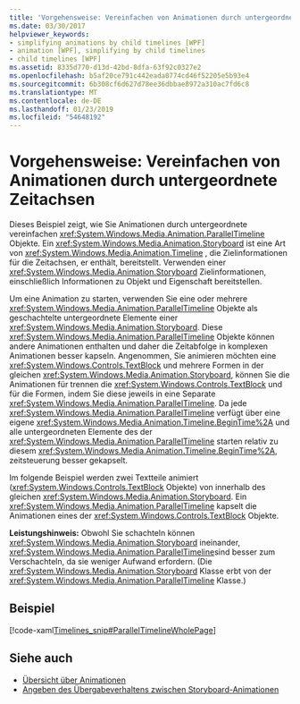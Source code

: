 ```yaml
---
title: 'Vorgehensweise: Vereinfachen von Animationen durch untergeordnete Zeitachsen'
ms.date: 03/30/2017
helpviewer_keywords:
- simplifying animations by child timelines [WPF]
- animation [WPF], simplifying by child timelines
- child timelines [WPF]
ms.assetid: 8335d770-d13d-42bd-8dfa-63f92c0327e2
ms.openlocfilehash: b5af20ce791c442eada0774cd46f52205e5b93e4
ms.sourcegitcommit: 6b308cf6d627d78ee36dbbae8972a310ac7fd6c8
ms.translationtype: MT
ms.contentlocale: de-DE
ms.lasthandoff: 01/23/2019
ms.locfileid: "54648192"
---
```

# <a name="how-to-simplify-animations-by-using-child-timelines"></a>Vorgehensweise: Vereinfachen von Animationen durch untergeordnete Zeitachsen
Dieses Beispiel zeigt, wie Sie Animationen durch untergeordnete vereinfachen <xref:System.Windows.Media.Animation.ParallelTimeline> Objekte. Ein <xref:System.Windows.Media.Animation.Storyboard> ist eine Art von <xref:System.Windows.Media.Animation.Timeline> , die Zielinformationen für die Zeitachsen, er enthält, bereitstellt. Verwenden einer <xref:System.Windows.Media.Animation.Storyboard> Zielinformationen, einschließlich Informationen zu Objekt und Eigenschaft bereitstellen.  
  
 Um eine Animation zu starten, verwenden Sie eine oder mehrere <xref:System.Windows.Media.Animation.ParallelTimeline> Objekte als geschachtelte untergeordnete Elemente einer <xref:System.Windows.Media.Animation.Storyboard>. Diese <xref:System.Windows.Media.Animation.ParallelTimeline> Objekte können andere Animationen enthalten und daher die Zeitabfolge in komplexen Animationen besser kapseln. Angenommen, Sie animieren möchten eine <xref:System.Windows.Controls.TextBlock> und mehrere Formen in der gleichen <xref:System.Windows.Media.Animation.Storyboard>, können Sie die Animationen für trennen die <xref:System.Windows.Controls.TextBlock> und für die Formen, indem Sie diese jeweils in eine Separate <xref:System.Windows.Media.Animation.ParallelTimeline>. Da jede <xref:System.Windows.Media.Animation.ParallelTimeline> verfügt über eine eigene <xref:System.Windows.Media.Animation.Timeline.BeginTime%2A> und alle untergeordneten Elemente des der <xref:System.Windows.Media.Animation.ParallelTimeline> starten relativ zu diesem <xref:System.Windows.Media.Animation.Timeline.BeginTime%2A>, zeitsteuerung besser gekapselt.  
  
 Im folgende Beispiel werden zwei Textteile animiert (<xref:System.Windows.Controls.TextBlock> Objekte) von innerhalb des gleichen <xref:System.Windows.Media.Animation.Storyboard>. Ein <xref:System.Windows.Media.Animation.ParallelTimeline> kapselt die Animationen eines der <xref:System.Windows.Controls.TextBlock> Objekte.  
  
 **Leistungshinweis:** Obwohl Sie schachteln können <xref:System.Windows.Media.Animation.Storyboard> ineinander, <xref:System.Windows.Media.Animation.ParallelTimeline>sind besser zum Verschachteln, da sie weniger Aufwand erfordern. (Die <xref:System.Windows.Media.Animation.Storyboard> Klasse erbt von der <xref:System.Windows.Media.Animation.ParallelTimeline> Klasse.)  
  
## <a name="example"></a>Beispiel  
 [!code-xaml[Timelines_snip#ParallelTimelineWholePage](../../../../samples/snippets/csharp/VS_Snippets_Wpf/Timelines_snip/CS/ParallelTimelineExample.xaml#paralleltimelinewholepage)]  
  
## <a name="see-also"></a>Siehe auch
- [Übersicht über Animationen](../../../../docs/framework/wpf/graphics-multimedia/animation-overview.md)
- [Angeben des Übergabeverhaltens zwischen Storyboard-Animationen](../../../../docs/framework/wpf/graphics-multimedia/how-to-specify-handoffbehavior-between-storyboard-animations.md)

